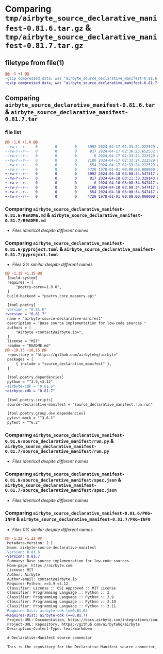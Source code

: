 # Comparing `tmp/airbyte_source_declarative_manifest-0.81.6.tar.gz` & `tmp/airbyte_source_declarative_manifest-0.81.7.tar.gz`

## filetype from file(1)

```diff
@@ -1 +1 @@
-gzip compressed data, was "airbyte_source_declarative_manifest-0.81.6.tar", max compression
+gzip compressed data, was "airbyte_source_declarative_manifest-0.81.7.tar", max compression
```

## Comparing `airbyte_source_declarative_manifest-0.81.6.tar` & `airbyte_source_declarative_manifest-0.81.7.tar`

### file list

```diff
@@ -1,6 +1,6 @@
--rw-r--r--   0        0        0     3992 2024-04-17 02:33:24.222529 airbyte_source_declarative_manifest-0.81.6/README.md
--rw-r--r--   0        0        0      817 2024-04-17 02:36:23.652532 airbyte_source_declarative_manifest-0.81.6/pyproject.toml
--rw-r--r--   0        0        0        0 2024-04-17 02:33:24.222529 airbyte_source_declarative_manifest-0.81.6/source_declarative_manifest/__init__.py
--rw-r--r--   0        0        0     2180 2024-04-17 02:33:24.222529 airbyte_source_declarative_manifest-0.81.6/source_declarative_manifest/run.py
--rw-r--r--   0        0        0      554 2024-04-17 02:33:24.222529 airbyte_source_declarative_manifest-0.81.6/source_declarative_manifest/spec.json
--rw-r--r--   0        0        0     4728 1970-01-01 00:00:00.000000 airbyte_source_declarative_manifest-0.81.6/PKG-INFO
+-rw-r--r--   0        0        0     3992 2024-04-18 03:08:34.547417 airbyte_source_declarative_manifest-0.81.7/README.md
+-rw-r--r--   0        0        0      817 2024-04-18 03:11:38.329143 airbyte_source_declarative_manifest-0.81.7/pyproject.toml
+-rw-r--r--   0        0        0        0 2024-04-18 03:08:34.547417 airbyte_source_declarative_manifest-0.81.7/source_declarative_manifest/__init__.py
+-rw-r--r--   0        0        0     2180 2024-04-18 03:08:34.547417 airbyte_source_declarative_manifest-0.81.7/source_declarative_manifest/run.py
+-rw-r--r--   0        0        0      554 2024-04-18 03:08:34.547417 airbyte_source_declarative_manifest-0.81.7/source_declarative_manifest/spec.json
+-rw-r--r--   0        0        0     4728 1970-01-01 00:00:00.000000 airbyte_source_declarative_manifest-0.81.7/PKG-INFO
```

### Comparing `airbyte_source_declarative_manifest-0.81.6/README.md` & `airbyte_source_declarative_manifest-0.81.7/README.md`

 * *Files identical despite different names*

### Comparing `airbyte_source_declarative_manifest-0.81.6/pyproject.toml` & `airbyte_source_declarative_manifest-0.81.7/pyproject.toml`

 * *Files 2% similar despite different names*

```diff
@@ -1,15 +1,15 @@
 [build-system]
 requires = [
     "poetry-core>=1.0.0",
 ]
 build-backend = "poetry.core.masonry.api"
 
 [tool.poetry]
-version = "0.81.6"
+version = "0.81.7"
 name = "airbyte-source-declarative-manifest"
 description = "Base source implementation for low-code sources."
 authors = [
     "Airbyte <contact@airbyte.io>",
 ]
 license = "MIT"
 readme = "README.md"
@@ -18,15 +18,15 @@
 repository = "https://github.com/airbytehq/airbyte"
 packages = [
     { include = "source_declarative_manifest" },
 ]
 
 [tool.poetry.dependencies]
 python = "^3.9,<3.12"
-airbyte-cdk = "0.81.6"
+airbyte-cdk = "0.81.7"
 
 [tool.poetry.scripts]
 source-declarative-manifest = "source_declarative_manifest.run:run"
 
 [tool.poetry.group.dev.dependencies]
 pytest-mock = "^3.6.1"
 pytest = "^6.2"
```

### Comparing `airbyte_source_declarative_manifest-0.81.6/source_declarative_manifest/run.py` & `airbyte_source_declarative_manifest-0.81.7/source_declarative_manifest/run.py`

 * *Files identical despite different names*

### Comparing `airbyte_source_declarative_manifest-0.81.6/source_declarative_manifest/spec.json` & `airbyte_source_declarative_manifest-0.81.7/source_declarative_manifest/spec.json`

 * *Files identical despite different names*

### Comparing `airbyte_source_declarative_manifest-0.81.6/PKG-INFO` & `airbyte_source_declarative_manifest-0.81.7/PKG-INFO`

 * *Files 0% similar despite different names*

```diff
@@ -1,22 +1,22 @@
 Metadata-Version: 2.1
 Name: airbyte-source-declarative-manifest
-Version: 0.81.6
+Version: 0.81.7
 Summary: Base source implementation for low-code sources.
 Home-page: https://airbyte.com
 License: MIT
 Author: Airbyte
 Author-email: contact@airbyte.io
 Requires-Python: >=3.9,<3.12
 Classifier: License :: OSI Approved :: MIT License
 Classifier: Programming Language :: Python :: 3
 Classifier: Programming Language :: Python :: 3.9
 Classifier: Programming Language :: Python :: 3.10
 Classifier: Programming Language :: Python :: 3.11
-Requires-Dist: airbyte-cdk (==0.81.6)
+Requires-Dist: airbyte-cdk (==0.81.7)
 Project-URL: Documentation, https://docs.airbyte.com/integrations/sources/low-code
 Project-URL: Repository, https://github.com/airbytehq/airbyte
 Description-Content-Type: text/markdown
 
 # Declarative-Manifest source connector
 
 This is the repository for the Declarative-Manifest source connector, written in Python.
```

